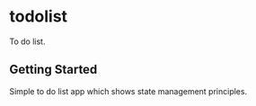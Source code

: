 # todolist

To do list.

## Getting Started

Simple to do list app which shows state management principles.
